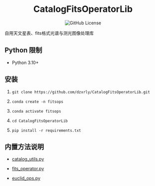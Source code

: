 <div align="center">

# CatalogFitsOperatorLib

![GitHub License](https://img.shields.io/github/license/dzxrly/CatalogFitsOperatorLib?style=for-the-badge)

</div>

自用天文星表、fits格式光谱与测光图像处理库

## Python 限制

- Python 3.10+

## 安装

1. `git clone https://github.com/dzxrly/CatalogFitsOperatorLib.git`

2. `conda create -n fitsops`

3. `conda activate fitsops`

4. `cd CatalogFitsOperatorLib`

5. `pip install -r requirements.txt`

## 内置方法说明

- [catalog_utils.py](./docs/catalog_utils.md)

- [fits_operator.py](./docs/fits_operator.md)

- [euclid_ops.py](./docs/euclid_ops.md)
